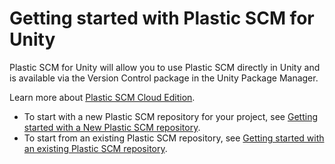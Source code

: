 # Getting started with Plastic SCM for Unity

Plastic SCM for Unity will allow you to use Plastic SCM directly in Unity and is available via the Version Control package in the Unity Package Manager.

Learn more about [Plastic SCM Cloud Edition](https://unity.com/products/plastic-scm).

* To start with a new Plastic SCM repository for your project, see [Getting started with a New Plastic SCM repository](NewPlasticRepo.md).
* To start from an existing Plastic SCM repository, see [Getting started with an existing Plastic SCM repository](ExistingPlasticRepo.md).